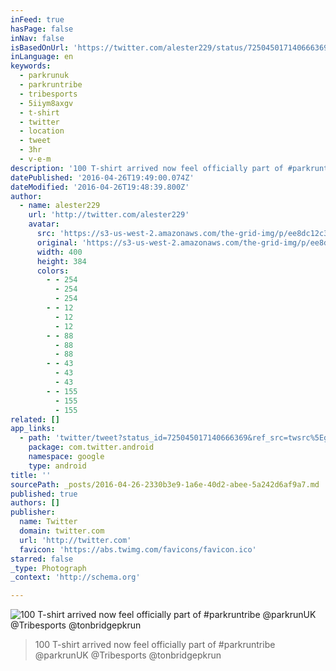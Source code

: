 ```yaml
---
inFeed: true
hasPage: false
inNav: false
isBasedOnUrl: 'https://twitter.com/alester229/status/725045017140666369'
inLanguage: en
keywords:
  - parkrunuk
  - parkruntribe
  - tribesports
  - 5iiym8axgv
  - t-shirt
  - twitter
  - location
  - tweet
  - 3hr
  - v-e-m
description: '100 T-shirt arrived now feel officially part of #parkruntribe @parkrunUK @Tribesports @tonbridgepkrun'
datePublished: '2016-04-26T19:49:00.074Z'
dateModified: '2016-04-26T19:48:39.800Z'
author:
  - name: alester229
    url: 'http://twitter.com/alester229'
    avatar:
      src: 'https://s3-us-west-2.amazonaws.com/the-grid-img/p/ee8dc12c38a57266a5f06a32c0934ef4f1f4203a.jpg'
      original: 'https://s3-us-west-2.amazonaws.com/the-grid-img/p/ee8dc12c38a57266a5f06a32c0934ef4f1f4203a.jpg'
      width: 400
      height: 384
      colors:
        - - 254
          - 254
          - 254
        - - 12
          - 12
          - 12
        - - 88
          - 88
          - 88
        - - 43
          - 43
          - 43
        - - 155
          - 155
          - 155
related: []
app_links:
  - path: 'twitter/tweet?status_id=725045017140666369&ref_src=twsrc%5Egoogle%7Ctwcamp%5Eandroidseo%7Ctwgr%5Estatus%7Ctwterm%5E725045017140666369'
    package: com.twitter.android
    namespace: google
    type: android
title: ''
sourcePath: _posts/2016-04-26-2330b3e9-1a6e-40d2-abee-5a242d6af9a7.md
published: true
authors: []
publisher:
  name: Twitter
  domain: twitter.com
  url: 'http://twitter.com'
  favicon: 'https://abs.twimg.com/favicons/favicon.ico'
starred: false
_type: Photograph
_context: 'http://schema.org'

---
```

![100 T-shirt arrived now feel officially part of #parkruntribe @parkrunUK @Tribesports @tonbridgepkrun](https://s3-us-west-2.amazonaws.com/the-grid-img/p/51ccb0ae9247370e4e4a0170c9a7746427e6ba68.jpg)

> 100 T-shirt arrived now feel officially part of \#parkruntribe @parkrunUK @Tribesports @tonbridgepkrun